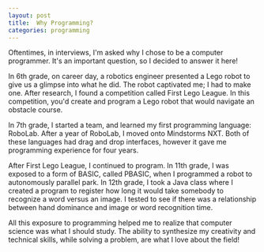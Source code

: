 ```yaml
---
layout: post
title:  Why Programming?
categories: programming
---
```


Oftentimes, in interviews, I'm asked why I chose to be a computer programmer. It's an important question, so I decided to answer it here!

In 6th grade, on career day, a robotics engineer presented a Lego robot to give us a glimpse into what he did. The robot captivated me; I had to make one. After research, I found a competition called First Lego League. In this competition, you'd create and program a Lego robot that would navigate an obstacle course.

In 7th grade, I started a team, and learned my first programming language: RoboLab. After a year of RoboLab, I moved onto Mindstorms NXT. Both of these languages had drag and drop interfaces, however it gave me programming experience for four years.

After First Lego League, I continued to program. In 11th grade, I was exposed to a form of BASIC, called PBASIC, when I programmed a robot to autonomously parallel park. In 12th grade, I took a Java class where I created a program to register how long it would take somebody to recognize a word versus an image. I tested to see if there was a relationship between hand dominance and image or word recognition time.

All this exposure to programming helped me to realize that computer science was what I should study. The ability to synthesize my creativity and technical skills, while solving a problem, are what I love about the field!
